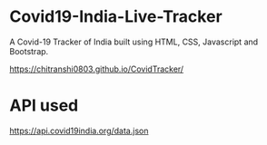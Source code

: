 # Covid19-India-Live-Tracker
A Covid-19 Tracker of India built using HTML, CSS, Javascript and Bootstrap.

https://chitranshi0803.github.io/CovidTracker/

# API used 
https://api.covid19india.org/data.json
